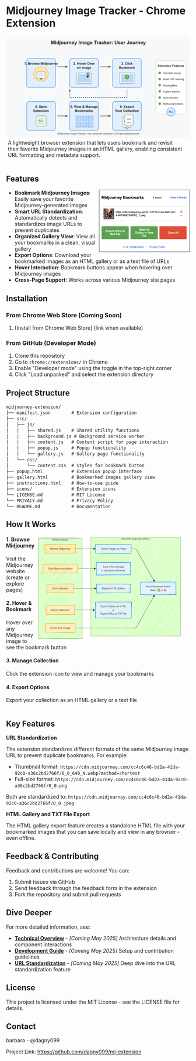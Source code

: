 # Midjourney Image Tracker - Chrome Extension

<img src="./docs/images/mj-extension-user-journey-diagram.png" alt="Extension Architecture Flow" align="right" width="550" style="padding-left: 10px;">

<p style="padding: 15px 20px 0px 5px;"> A lightweight browser extension that lets users bookmark and revisit their favorite Midjourney images in an HTML gallery, enabling consistent URL formatting and metadata support. <p> 

<div style="clear:both;"></div>

## Features
<img src="./docs/images/screenshot_popup_1_bookmarked.png" alt="Extension Pop-up Window" align="right" width="250" >

- **Bookmark Midjourney Images**: Easily save your favorite Midjourney-generated images
- **Smart URL Standardization**: Automatically detects and standardizes image URLs to prevent duplicates
- **Organized Gallery View**: View all your bookmarks in a clean, visual gallery
- **Export Options**: Download your bookmarked images as an HTML gallery or as a text file of URLs
- **Hover Interaction**: Bookmark buttons appear when hovering over Midjourney images
- **Cross-Page Support**: Works across various Midjourney site pages

## Installation

### From Chrome Web Store (Coming Soon)
1. [Install from Chrome Web Store] (link when available)

### From GitHub (Developer Mode)
1. Clone this repository
2. Go to `chrome://extensions/` in Chrome
3. Enable "Developer mode" using the toggle in the top-right corner
4. Click "Load unpacked" and select the extension directory

## Project Structure

```
midjourney-extension/
├── manifest.json        # Extension configuration
├── src/
│   ├── js/
│   │   ├── shared.js    # Shared utility functions
│   │   ├── background.js # Background service worker
│   │   ├── content.js   # Content script for page interaction
│   │   ├── popup.js     # Popup functionality
│   │   └── gallery.js   # Gallery page functionality
│   └── css/
│       └── content.css  # Styles for bookmark button
├── popup.html           # Extension popup interface
├── gallery.html         # Bookmarked images gallery view
├── instructions.html    # How-to-use guide
├── icons/               # Extension icons
└── LICENSE.md           # MIT License
└── PRIVACY.md           # Privacy Policy
└── README.md            # Documentation
```

## How It Works
<img src="./docs/images/mj-extension-simple-user-flow-v1.png" alt="User Interaction Flow" width="400" align="right" style="padding-right: 20px;">

#### 1. Browse Midjourney
Visit the Midjourney website (create or explore pages)  

#### 2. Hover & Bookmark
Hover over any Midjourney image to see the bookmark button  

#### 3. Manage Collection
Click the extension icon to view and manage your bookmarks  

#### 4. Export Options
Export your collection as an HTML gallery or a text file   

<div style="clear:both;"></div>

## Key Features

**URL Standardization**  

The extension standardizes different formats of the same Midjourney image URL to prevent duplicate bookmarks. For example:

- Thumbnail format: `https://cdn.midjourney.com/cc4c6c46-bd2a-41da-92c0-a36c2bd2766f/0_0_640_N.webp?method=shortest`
- Full-size format: `https://cdn.midjourney.com/cc4c6c46-bd2a-41da-92c0-a36c2bd2766f/0_0.png`

Both are standardized to: `https://cdn.midjourney.com/cc4c6c46-bd2a-41da-92c0-a36c2bd2766f/0_0.jpeg`

**HTML Gallery and TXT File Export**  

The HTML gallery export feature creates a standalone HTML file with your bookmarked images that you can save locally and view in any browser - even offline.

## Feedback & Contributing

Feedback and contributions are welcome! You can:

1. Submit issues via GitHub
2. Send feedback through the feedback form in the extension
3. Fork the repository and submit pull requests

## Dive Deeper

For more detailed information, see:

- **[Technical Overview]()** - *[Coming May 2025]* Architecture details and component interactions
- **[Development Guide]()** - *[Coming May 2025]* Setup and contribution guidelines
- **[URL Standardization]()** - *[Coming May 2025]* Deep dive into the URL standardization feature

## License

This project is licensed under the MIT License - see the LICENSE file for details.

## Contact

barbara - @dagny099

Project Link: https://github.com/dagny099/mj-extension